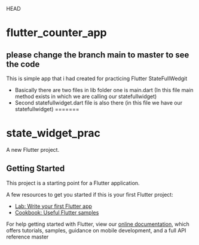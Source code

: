  HEAD
# flutter_counter_app
## please change the branch main to master to see the code
This is simple app that i had created for practicing Flutter StateFullWedgit
- Basically there are two files in lib folder one is main.dart (In this file main method exists in which we are calling our statefullwidget)
- Second statefullwidget.dart file is also there (in this file we have our statefullwidget)
=======
# state_widget_prac

A new Flutter project.

## Getting Started

This project is a starting point for a Flutter application.

A few resources to get you started if this is your first Flutter project:

- [Lab: Write your first Flutter app](https://flutter.dev/docs/get-started/codelab)
- [Cookbook: Useful Flutter samples](https://flutter.dev/docs/cookbook)

For help getting started with Flutter, view our
[online documentation](https://flutter.dev/docs), which offers tutorials,
samples, guidance on mobile development, and a full API reference
master
